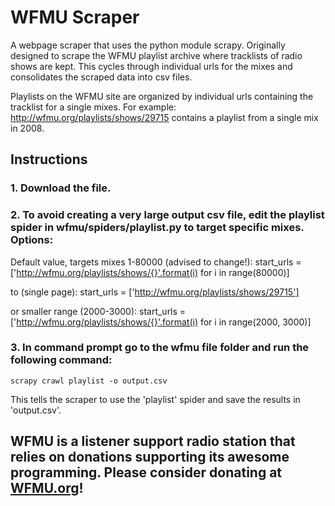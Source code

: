 # WFMU Scraper
A webpage scraper that uses the python module scrapy. Originally designed to scrape the WFMU playlist archive where tracklists of radio shows are kept. This cycles through individual urls for the mixes and consolidates the scraped data into csv files.

Playlists on the WFMU site are organized by individual urls containing the tracklist for a single mixes. For example: http://wfmu.org/playlists/shows/29715 contains a playlist from a single mix in 2008. 

## Instructions

### 1. Download the file.
### 2. To avoid creating a very large output csv file, edit the playlist spider in wfmu/spiders/playlist.py to target specific mixes. Options:

Default value, targets mixes 1-80000 (advised to change!):
start_urls = ['http://wfmu.org/playlists/shows/{}'.format(i) for i in range(80000)]

to (single page):
start_urls = ['http://wfmu.org/playlists/shows/29715']

or smaller range (2000-3000):
start_urls = ['http://wfmu.org/playlists/shows/{}'.format(i) for i in range(2000, 3000)]


### 3. In command prompt go to the wfmu file folder and run the following command:

`scrapy crawl playlist -o output.csv`

This tells the scraper to use the 'playlist' spider and save the results in 'output.csv'.


## WFMU is a listener support radio station that relies on donations supporting its awesome programming. Please consider donating at [WFMU.org](http://wfmu.org)!
